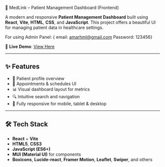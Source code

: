 
🏥 MedLink – Patient Management Dashboard (Frontend)

A modern and responsive **Patient Management Dashboard** built using **React**, **Vite**, **HTML**, **CSS**, and **JavaScript**. This project offers a beautiful UI for managing patient data in healthcare settings.

For using Admin Panel: { email: amarhml@gmail.com  Password: 123456}

🔗 **Live Demo**: [View Here](https://patient-management-smoky.vercel.app/)

---

## ✨ Features

- 📄 Patient profile overview
- 📅 Appointments & schedules UI
- 📊 Visual dashboard layout for metrics
- 🔍 Intuitive search and navigation
- 📱 Fully responsive for mobile, tablet & desktop

---

## 🛠️ Tech Stack

- **React** + **Vite**
- **HTML5**, **CSS3**
- **JavaScript (ES6+)**
- **MUI (Material UI)** for components
- **Boxicons**, **Lucide-react**, **Framer Motion**, **Leaflet**, **Swiper**, and others


